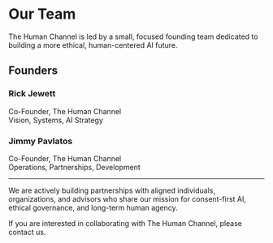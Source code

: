 # Our Team

The Human Channel is led by a small, focused founding team dedicated to building a more ethical, human-centered AI future.

## Founders

### Rick Jewett  
Co-Founder, The Human Channel  
Vision, Systems, AI Strategy

### Jimmy Pavlatos  
Co-Founder, The Human Channel  
Operations, Partnerships, Development

---

We are actively building partnerships with aligned individuals, organizations, and advisors who share our mission for consent-first AI, ethical governance, and long-term human agency.

If you are interested in collaborating with The Human Channel, please contact us.
